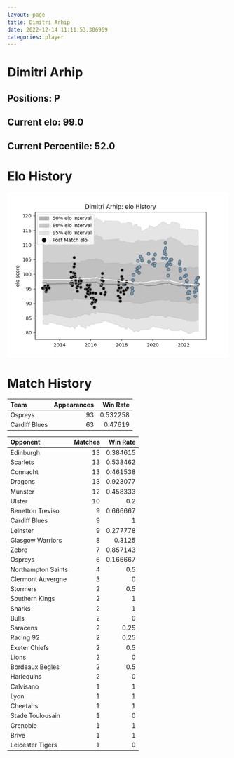 ```yaml
---  
layout: page  
title: Dimitri Arhip  
date: 2022-12-14 11:11:53.306969  
categories: player  
---
```

# Dimitri Arhip

## Positions: P

## Current elo: 99.0

## Current Percentile: 52.0

# Elo History


![elo history](history_DimitriArhip.png)
# Match History


| Team          |   Appearances |   Win Rate |
|:--------------|--------------:|-----------:|
| Ospreys       |            93 |   0.532258 |
| Cardiff Blues |            63 |   0.47619  |

| Opponent           |   Matches |   Win Rate |
|:-------------------|----------:|-----------:|
| Edinburgh          |        13 |   0.384615 |
| Scarlets           |        13 |   0.538462 |
| Connacht           |        13 |   0.461538 |
| Dragons            |        13 |   0.923077 |
| Munster            |        12 |   0.458333 |
| Ulster             |        10 |   0.2      |
| Benetton Treviso   |         9 |   0.666667 |
| Cardiff Blues      |         9 |   1        |
| Leinster           |         9 |   0.277778 |
| Glasgow Warriors   |         8 |   0.3125   |
| Zebre              |         7 |   0.857143 |
| Ospreys            |         6 |   0.166667 |
| Northampton Saints |         4 |   0.5      |
| Clermont Auvergne  |         3 |   0        |
| Stormers           |         2 |   0.5      |
| Southern Kings     |         2 |   1        |
| Sharks             |         2 |   1        |
| Bulls              |         2 |   0        |
| Saracens           |         2 |   0.25     |
| Racing 92          |         2 |   0.25     |
| Exeter Chiefs      |         2 |   0.5      |
| Lions              |         2 |   0        |
| Bordeaux Begles    |         2 |   0.5      |
| Harlequins         |         2 |   0        |
| Calvisano          |         1 |   1        |
| Lyon               |         1 |   1        |
| Cheetahs           |         1 |   1        |
| Stade Toulousain   |         1 |   0        |
| Grenoble           |         1 |   1        |
| Brive              |         1 |   1        |
| Leicester Tigers   |         1 |   0        |
